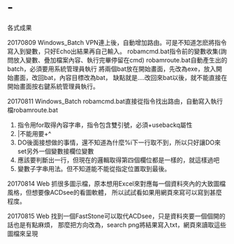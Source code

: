 # -
各式成果

20170809 Windows_Batch
VPN連上後，自動增加路由。可是不知道怎麽將指令寫入到變數，只好Echo出結果再自己輸入。
robamcmd.bat指令前的變數收集(詢問放入變數、疊加檔案內容、執行完畢停留在cmd)
robamroute.bat自動產生出的batch，必須要用系統管理員執行
將兩個bat放在開始畫面，先改為exe，放入開始畫面，改回bat，內容目標改為bat，
缺點就是....改回來bat以後，就不能直接在開始畫面按右鍵系統管理員執行。

20170811 Windows_Batch
robamcmd.bat直接從指令找出路由，自動寫入執行檔robamroute.bat
1. 指令用for取得內容字串，指令包含雙引號，必須+usebackq屬性
2. |不能用要+^
3. DO後面接想做的事情，還不知道為什麼%i下一行取不到，所以只好讓DO來set另外一個變數接欄位變數
4. 應該要判斷出一行，但現在的邏輯取得第四個欄位都是一樣的，就這樣過吧
5. 變數子字串用法。但不知道能不能從指定位置取到最後。

20170814 Web
抓很多圖示檔，原本想用Excel來對應每一個資料夾內的大致圖檔風格，但想要像ACDsee的看圖軟體，
所以試試看如果用網頁來寫可以寫到甚麼程度。

20170815 Web
找到一個FastStone可以取代ACDsee，只是資料夾要一個個開的話也是有點麻煩，
那麼把方向改為，search png將結果寫入txt，網頁來讀取這些圖檔來呈現